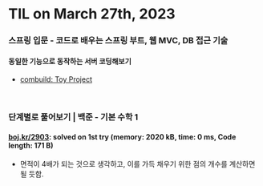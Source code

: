 # **TIL on March 27th, 2023**
### 스프링 입문 - 코드로 배우는 스프링 부트, 웹 MVC, DB 접근 기술
#### 동일한 기능으로 동작하는 서버 코딩해보기
* [combuild: Toy Project](../../../Computer%20Science/spring/ch-01-05-imp-03-23-2023.md)
<br>

### 단계별로 풀어보기 | 백준 - 기본 수학 1
#### [boj.kr/2903](../../../Problem%20Solving/boj/Math/2903-03-27-2023.cpp): solved on 1st try (memory: 2020 kB, time: 0 ms, Code length: 171 B)
* 면적이 4배가 되는 것으로 생각하고, 이를 가득 채우기 위한 점의 개수를 계산하면 될 듯함.